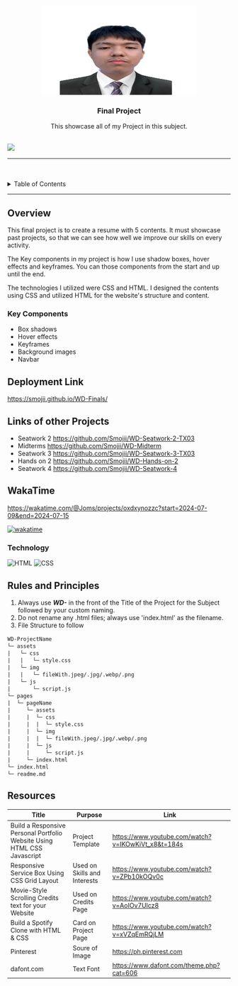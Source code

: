 <a name="readme-top">

<br/>

<br />
<div align="center">
  <a href="https://github.com/Smojii">
  <!-- TODO: If you want to add logo or banner you can add it here -->
    <img src="./assets/img/pic.jpg"  width="350" height="200">
  </a>
<!-- TODO: Change Title to the name of the title of your Project -->
  <h3 align="center">Final Project</h3>
</div>
<!-- TODO: Make a short description -->
<div align="center">
  This showcase all of my Project in this subject.
</div>

<br />

<!-- TODO: Change the zyx-0314 into your github username  -->
<!-- TODO: Change the WD-Template-Project into the same name of your folder -->
![](https://visit-counter.vercel.app/counter.png?page=Smojii/WD-Finals)

---

<br />
<br />

<!-- TODO: If you want to add more layers for your readme -->
<details>
  <summary>Table of Contents</summary>
  <ol>
    <li>
      <a href="#overview">Overview</a>
      <ol>
        <li>
          <a href="#key-components">Key Components</a>
        </li>
        <li>
          <a href="#technology">Technology</a>
        </li>
      </ol>
    </li>
    <li>
      <a href="#rules-and-principles">Rules and Principles</a>
    </li>
    <li>
      <a href="#resources">Resources</a>
    </li>
  </ol>
</details>

---

## Overview

<!-- TODO: To be changed -->
<!-- The following are just sample -->
This final project is to create a resume with 5 contents. It must showcase past projects, so that we can see how well we improve our skills on every activity.

The Key components in my project is how I use shadow boxes, hover effects and keyframes. You can those components from the start and up until the end.

The technologies I utilized were CSS and HTML. I designed the contents using CSS and utilized HTML for the website's structure and content.

### Key Components
<!-- TODO: List of Key Components -->
<!-- The following are just sample -->
- Box shadows
- Hover effects
- Keyframes
- Background images
- Navbar

## Deployment Link
  https://smojii.github.io/WD-Finals/
## Links of other Projects
  - Seatwork 2
    https://github.com/Smojii/WD-Seatwork-2-TX03
  - Midterms
    https://github.com/Smojii/WD-Midterm
  - Seatwork 3
    https://github.com/Smojii/WD-Seatwork-3-TX03
  - Hands on 2
    https://github.com/Smojii/WD-Hands-on-2
  - Seatwork 4
    https://github.com/Smojii/WD-Seatwork-4
## WakaTime
  https://wakatime.com/@Joms/projects/oxdxynozzc?start=2024-07-09&end=2024-07-15

  [![wakatime](https://wakatime.com/badge/user/018ee9d2-8f7c-468a-ae4d-9c91a4d6dbd1/project/64d01abf-45b7-46a4-9816-79f418e2cd11.svg)](https://wakatime.com/badge/user/018ee9d2-8f7c-468a-ae4d-9c91a4d6dbd1/project/64d01abf-45b7-46a4-9816-79f418e2cd11)
### Technology
<!-- TODO: List of Technology Used -->
![HTML](https://img.shields.io/badge/HTML-E34F26?style=for-the-badge&logo=html5&logoColor=white)
![CSS](https://img.shields.io/badge/CSS-1572B6?style=for-the-badge&logo=css3&logoColor=white)

## Rules and Principles
1. Always use ***WD-*** in the front of the Title of the Project for the Subject followed by your custom naming.
2. Do not rename any .html files; always use 'index.html' as the filename.
3. File Structure to follow

```
WD-ProjectName
└─ assets
|   └─ css
|   |   └─ style.css
|   └─ img
|   |   └─ fileWith.jpeg/.jpg/.webp/.png
|   └─ js
|       └─ script.js
└─ pages
|  └─ pageName
|     └─ assets
|     |  └─ css
|     |  |  └─ style.css
|     |  └─ img
|     |  |  └─ fileWith.jpeg/.jpg/.webp/.png
|     |  └─ js
|     |     └─ script.js
|     └─ index.html
└─ index.html
└─ readme.md
```

## Resources

<!-- TODO: Add References -->
| Title | Purpose | Link |
|-|-|-|
| Build a Responsive Personal Portfolio Website Using HTML CSS Javascript | Project Template | https://www.youtube.com/watch?v=IKOwKiVt_x8&t=184s |
| Responsive Service Box Using CSS Grid Layout | Used on Skills and Interests | https://www.youtube.com/watch?v=ZPb10kOQv0c |
| Movie-Style Scrolling Credits text for your Website | Used on Credits Page | https://www.youtube.com/watch?v=AoIOv7Ulcz8 |
| Build a Spotify Clone with HTML & CSS | Card on Project Page | https://www.youtube.com/watch?v=xVZqEmRQjLM |
| Pinterest | Soure of Image | https://ph.pinterest.com |
| dafont.com | Text Font | https://www.dafont.com/theme.php?cat=606 |